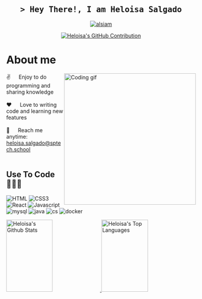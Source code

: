<h2 align="center">
        <samp>&gt; Hey There!, I am
                <b><a target="_blank">Heloisa Salgado </a></b>
        </samp>
</h2>
<p align="center">
  <a href="https://www.linkedin.com/in/heloisa-salgado-30a312284/" target="_blank">
  <img src="https://img.shields.io/badge/LinkedIn-0077B5?style=for-the-badge&logo=linkedin&logoColor=white" alt="alsiam"/>
 </a>
</p>

<p align="center">
  <a href="https://github.com/HeloSalgado">
    <img src="https://github-profile-summary-cards.vercel.app/api/cards/profile-details?username=HeloSalgado&theme=radical" alt="Heloisa's GitHub Contribution"/>
  </a>
</p>

 # About me
 
<p>
 <img align="right" width="350" src="/assets/programmer.gif" alt="Coding gif" />
  
 ✌️ &emsp; Enjoy to do programming and sharing knowledge <br/><br/>
 ❤️ &emsp; Love to writing code and learning new features<br/><br/>
 📧 &emsp; Reach me anytime: heloisa.salgado@sptech.school<br/><br/>

</p>


## Use To Code 👩🏾‍💻
![HTML](https://img.shields.io/badge/HTML5-E34F26?style=for-the-badge&logo=html5&logoColor=white)
![CSS3](https://img.shields.io/badge/CSS3-1572B6?style=for-the-badge&logo=css3&logoColor=white)
![React](https://img.shields.io/badge/React-1572B6?style=for-the-badge&logo=react&logoColor=white)
![Javascript](https://img.shields.io/badge/Javascript-F0DB4F?style=for-the-badge&labelColor=black&logo=javascript&logoColor=F0DB4F)
![mysql](https://img.shields.io/badge/-MySQL-4479A1?style=for-the-badge&logo=mysql&labelColor=4479A1&logoColor=FFF)
![java](https://img.shields.io/badge/Java-ED8B00?style=for-the-badge&logo=openjdk&logoColor=white)
![cs](https://img.shields.io/badge/C%23-107BCC?style=for-the-badge&logo=CSharp&logoColor=white)
![docker](https://img.shields.io/badge/Docker-2496ED?&style=for-the-badge&logo=Docker&logoColor=white)




<a> 
    <a href="https://github.com/HeloSalgado">
      <img alt="Heloisa's Github Stats" src="https://denvercoder1-github-readme-stats.vercel.app/api?username=HeloSalgado&show_icons=true&count_private=true&theme=react&border_color=7F3FBF&bg_color=0D1117&title_color=F85D7F&icon_color=F8D866" height="192px" width="49.5%"/>
    </a>
  <a href="https://github.com/HeloSalgado">
    <img alt="Heloisa's Top Languages" src="https://denvercoder1-github-readme-stats.vercel.app/api/top-langs/?username=HeloSalgado&langs_count=8&layout=compact&theme=react&border_color=7F3FBF&bg_color=0D1117&title_color=F85D7F&icon_color=F8D866" height="192px" width="49.5%"/></a>
  <br/>
</a>
